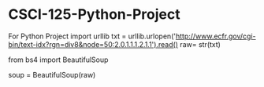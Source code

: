 # CSCI-125-Python-Project
For Python Project
import urllib
txt = urllib.urlopen('http://www.ecfr.gov/cgi-bin/text-idx?rgn=div8&node=50:2.0.1.1.1.2.1.1').read()
raw= str(txt)

from bs4 import BeautifulSoup

soup = BeautifulSoup(raw)
